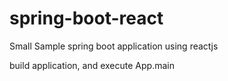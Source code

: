 spring-boot-react
=================

Small Sample spring boot application using reactjs


build application, and execute App.main
